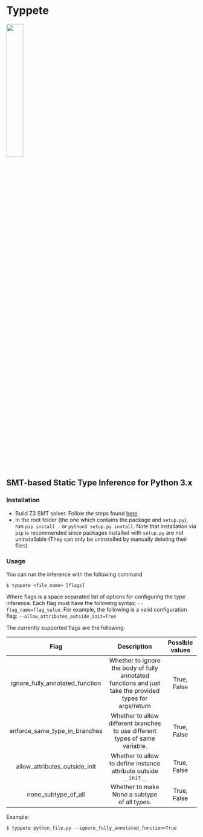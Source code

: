 # Typpete


<p align="left">
  <img src ="https://raw.githubusercontent.com/caterinaurban/Typpete/master/typpete.png" width="30%"/>
</p>

## **SMT-based Static Type Inference for Python 3.x**


### Installation
- Build Z3 SMT solver. Follow the steps found [here](https://github.com/Z3Prover/z3 "Z3 GitHub Repository").
- In the root folder (the one which contains the package and `setup.py`), run `pip install .` or `python3 setup.py install`. Note that installation via `pip` is recommended since packages installed with `setup.py` are not uninstallable (They can only be uninstalled by manually deleting their files)

### Usage
You can run the inference with the following command
```
$ typpete <file_name> [flags]
```
Where flags is a space separated list of options for configuring the type inference. Each flag must have the following syntax: `--flag_name=flag_value`. For example, the following is a valid configuration flag: `--allow_attributes_outside_init=True`

The currently supported flags are the following:

| Flag   |      Description      |  Possible values |
|:----------:|:-------------:|:------:|
| ignore_fully_annotated_function |  Whether to ignore the body of fully annotated functions and just take the provided types for args/return | True, False |
| enforce_same_type_in_branches |    Whether to allow different branches to use different types of same variable.   |  True, False |
| allow_attributes_outside_init | Whether to allow to define instance attribute outside `__init__` |    True, False |
| none_subtype_of_all | Whether to make None a subtype of all types. |    True, False |

Example:
```
$ typpete python_file.py --ignore_fully_annotated_function=True
```
